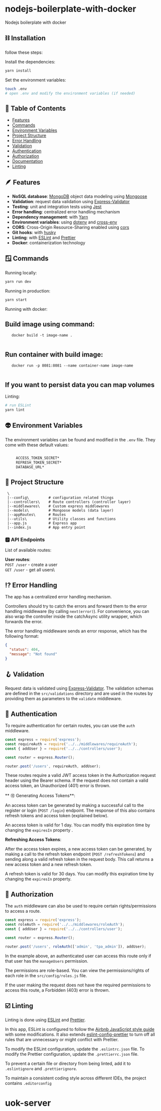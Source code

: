 # nodejs-boilerplate-with-docker
Nodejs boilerplate with docker


## ⛓️ Installation

follow these steps:

Install the dependencies:

```bash
yarn install
```

Set the environment variables:

```bash
touch .env
# open .env and modify the environment variables (if needed)
```

## 📑 Table of Contents

- [Features](#features)
- [Commands](#commands)
- [Environment Variables](#environment-variables)
- [Project Structure](#project-structure)
- [Error Handling](#error-handling)
- [Validation](#validation)
- [Authentication](#authentication)
- [Authorization](#authorization)
- [Documentation](#documentation)
- [Linting](#linting)

## 🪶 Features

- **NoSQL database**: [MongoDB](https://www.mongodb.com) object data modeling using [Mongoose](https://mongoosejs.com)
- **Validation**: request data validation using [Express-Validator](https://express-validator.github.io/docs/)
- **Testing**: unit and integration tests using [Jest](https://jestjs.io)
- **Error handling**: centralized error handling mechanism
- **Dependency management**: with [Yarn](https://yarnpkg.com)
- **Environment variables**: using [dotenv](https://github.com/motdotla/dotenv) and [cross-env](https://github.com/kentcdodds/cross-env#readme)
- **CORS**: Cross-Origin Resource-Sharing enabled using [cors](https://github.com/expressjs/cors)
- **Git hooks**: with [husky](https://github.com/typicode/husky)
- **Linting**: with [ESLint](https://eslint.org) and [Prettier](https://prettier.io)
- **Docker**: containerization technology

## 🪟 Commands

Running locally:

```bash
yarn run dev
```

Running in production:

```bash
yarn start
```

Running with docker:

## Build image using command:
```
   docker build -t image-name .
    
```

## Run container with build image:
```
   docker run -p 8081:8081 --name container-name image-name
    
```

## If you want to persist data you can map volumes

Linting:

```bash
# run ESLint
yarn lint

```

## 👽 Environment Variables

The environment variables can be found and modified in the `.env` file. They come with these default values:

```bash
    
     ACCESS_TOKEN_SECRET*
     REFRESH_TOKEN_SECRET*
     DATABASE_URL*
```

## 🚧 Project Structure

```
 \
 |--config\         # configuration related things
 |--controllers\    # Route controllers (controller layer)
 |--middlewares\    # Custom express middlewares
 |--models\         # Mongoose models (data layer)
 |--appRoutes\      # Routes
 |--utils\          # Utility classes and functions
 |--app.js          # Express app
 |--index.js        # App entry point
```

### 🅿️ API Endpoints

List of available routes:


**User routes**:\
`POST /user` - create a user\
`GET /user` - get all users\


## ⁉️ Error Handling

The app has a centralized error handling mechanism.

Controllers should try to catch the errors and forward them to the error handling middleware (by calling `next(error)`). For convenience, you can also wrap the controller inside the catchAsync utility wrapper, which forwards the error.

The error handling middleware sends an error response, which has the following format:

```json
{
  "status": 404,
  "message": "Not found"
}
```

## 🪝 Validation

Request data is validated using [Express-Validator](https://express-validator.github.io/docs/).
The validation schemas are defined in the `src/validations` directory and are used in the routes by providing them as parameters to the `validate` middleware.

## 🤸 Authentication

To require authentication for certain routes, you can use the `auth` middleware.

```javascript
const express = require('express');
const requireAuth = require('../../middlewares/requireAuth');
const { addUser } = require('../../controllers/user');

const router = express.Router();

router.post('/users', requireAuth, addUser);
```

These routes require a valid JWT access token in the Authorization request header using the Bearer schema. If the request does not contain a valid access token, an Unauthorized (401) error is thrown.

** 🉑 Generating Access Tokens**:

An access token can be generated by making a successful call to the register or login (`POST /login`) endpoint. The response of this also contains refresh tokens and access token (explained below).

An access token is valid for 1 day. You can modify this expiration time by changing the `expiresIn` property .

**Refreshing Access Tokens**:

After the access token expires, a new access token can be generated, by making a call to the refresh token endpoint (`POST /refreshTokens`) and sending along a valid refresh token in the request body. This call returns a new access token and a new refresh token.

A refresh token is valid for 30 days. You can modify this expiration time by changing the `expiresIn` property.

## 🦽 Authorization

The `auth` middleware can also be used to require certain rights/permissions to access a route.

```javascript
const express = require('express');
const roleAuth = require('../../middlewares/roleAuth');
const { addUser } = require('../../controllers/user');

const router = express.Router();

router.post('/users', roleAuth(['admin', 'tpa_admin']), addUser);
```

In the example above, an authenticated user can access this route only if that user has the `manageUsers` permission.

The permissions are role-based. You can view the permissions/rights of each role in the `src/config/roles.js` file.

If the user making the request does not have the required permissions to access this route, a Forbidden (403) error is thrown.


## ☑️ Linting

Linting is done using [ESLint](https://eslint.org/) and [Prettier](https://prettier.io).

In this app, ESLint is configured to follow the [Airbnb JavaScript style guide](https://github.com/airbnb/javascript/tree/master/packages/eslint-config-airbnb-base) with some modifications. It also extends [eslint-config-prettier](https://github.com/prettier/eslint-config-prettier) to turn off all rules that are unnecessary or might conflict with Prettier.

To modify the ESLint configuration, update the `.eslintrc.json` file. To modify the Prettier configuration, update the `.prettierrc.json` file.

To prevent a certain file or directory from being linted, add it to `.eslintignore` and `.prettierignore`.

To maintain a consistent coding style across different IDEs, the project contains `.editorconfig`
# uok-server
